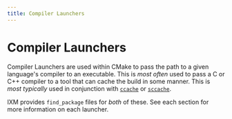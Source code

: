 ```yaml
---
title: Compiler Launchers
---
```


# Compiler Launchers

Compiler Launchers are used within CMake to pass the path to a given language's
compiler to an executable. This is *most often* used to pass a C or C++
compiler to a tool that can cache the build in some manner. This is *most
typically* used in conjunction with [`ccache`](https://ccache.dev) or
[`sccache`](https://github.com/mozilla/sccache).

IXM provides `find_package` files for *both* of these. See each section for
more information on each launcher.
